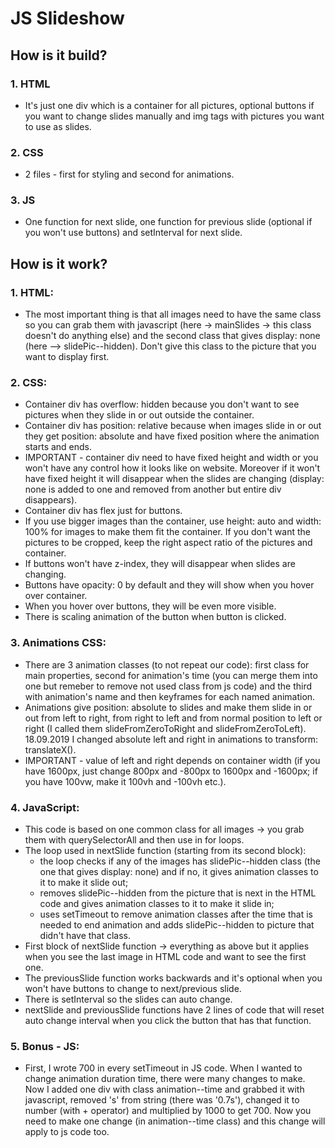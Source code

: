 # JS Slideshow


## How is it build?

### 1. HTML
- It's just one div which is a container for all pictures, optional buttons if you want to change slides manually and img tags with pictures you want to use as slides.

### 2. CSS
- 2 files - first for styling and second for animations.

### 3. JS
- One function for next slide, one function for previous slide (optional if you won't use buttons) and setInterval for next slide.
 
 
## How is it work?

### 1. HTML:
- The most important thing is that all images need to have the same class so you can grab them with javascript (here -> mainSlides -> this class doesn't do anything else) and the second class that gives display: none (here --> slidePic--hidden). Don't give this class to the picture that you want to display first.

### 2. CSS:
- Container div has overflow: hidden because you don't want to see pictures when they slide in or out outside the container.
- Container div has position: relative because when images slide in or out they get position: absolute and have fixed position where the animation starts and ends.
- IMPORTANT - container div need to have fixed height and width or you won't have any control how it looks like on website. Moreover if it won't have fixed height it will disappear when the slides are changing (display: none is added to one and removed from another but entire div disappears).
- Container div has flex just for buttons.
- If you use bigger images than the container, use height: auto and width: 100% for images to make them fit the container. If you don't want the pictures to be cropped, keep the right aspect ratio of the pictures and container.
- If buttons won't have z-index, they will disappear when slides are changing.
- Buttons have opacity: 0 by default and they will show when you hover over container.
- When you hover over buttons, they will be even more visible.
- There is scaling animation of the button when button is clicked.

### 3. Animations CSS:
- There are 3 animation classes (to not repeat our code): first class for main properties, second for animation's time (you can merge them into one but remeber to remove not used class from js code) and the third with animation's name and then keyframes for each named animation.
- Animations give position: absolute to slides and make them slide in or out from left to right, from right to left and from normal position to left or right (I called them slideFromZeroToRight and slideFromZeroToLeft).
18.09.2019 I changed absolute left and right in animations to transform: translateX().
- IMPORTANT - value of left and right depends on container width (if you have 1600px, just change 800px and -800px to 1600px and -1600px; if you have 100vw, make it 100vh and -100vh etc.).

### 4. JavaScript:
- This code is based on one common class for all images -> you grab them with querySelectorAll and then use in for loops.
- The loop used in nextSlide function (starting from its second block):
    * the loop checks if any of the images has slidePic--hidden class (the one that gives display: none) and if no, it gives animation classes to it to make it slide out;
    * removes slidePic--hidden from the picture that is next in the HTML code and gives animation classes to it to make it slide in;
    * uses setTimeout to remove animation classes after the time that is needed to end animation and adds slidePic--hidden to picture that didn't have that class.
- First block of nextSlide function -> everything as above but it applies when you see the last image in HTML code and want to see the first one.
- The previousSlide function works backwards and it's optional when you won't have buttons to change to next/previous slide.
- There is setInterval so the slides can auto change.
- nextSlide and previousSlide functions have 2 lines of code that will reset auto change interval when you click the button that has that function. 

### 5. Bonus - JS:
- First, I wrote 700 in every setTimeout in JS code. When I wanted to change animation duration time, there were many changes to make. Now I added one div with class animation--time and grabbed it with javascript, removed 's' from string (there was '0.7s'), changed it to number (with + operator) and multiplied by 1000 to get 700.
Now you need to make one change (in animation--time class) and this change will apply to js code too. 
